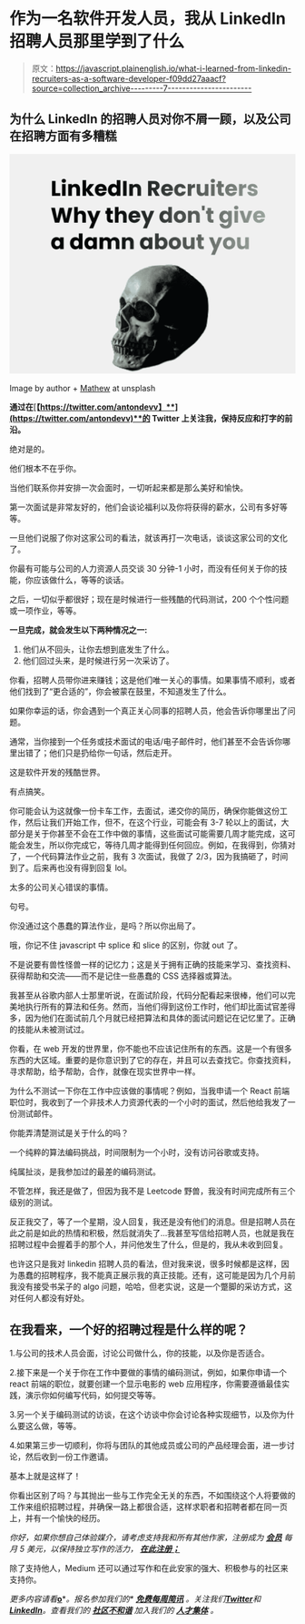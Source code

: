 # 作为一名软件开发人员，我从 LinkedIn 招聘人员那里学到了什么

> 原文：<https://javascript.plainenglish.io/what-i-learned-from-linkedin-recruiters-as-a-software-developer-f09dd27aaacf?source=collection_archive---------7----------------------->

## 为什么 LinkedIn 的招聘人员对你不屑一顾，以及公司在招聘方面有多糟糕

![](img/4fa77433abfce8ffc55b2cea14714705.png)

Image by author + [Mathew](https://unsplash.com/photos/u6OnpbMuZAs) at unsplash

**通过在**[**【https://twitter.com/antondevv】**](https://twitter.com/antondevv)**的 Twitter 上关注我，保持反应和打字的前沿。**

绝对是的。

他们根本不在乎你。

当他们联系你并安排一次会面时，一切听起来都是那么美好和愉快。

第一次面试是非常友好的，他们会谈论福利以及你将获得的薪水，公司有多好等等。

一旦他们说服了你对这家公司的看法，就该再打一次电话，谈谈这家公司的文化了。

你最有可能与公司的人力资源人员交谈 30 分钟-1 小时，而没有任何关于你的技能，你应该做什么，等等的谈话。

之后，一切似乎都很好；现在是时候进行一些残酷的代码测试，200 个个性问题或一项作业，等等。

**一旦完成，就会发生以下两种情况之一:**

1.  他们从不回头，让你去想到底发生了什么。
2.  他们回过头来，是时候进行另一次采访了。

你看，招聘人员带你进来赚钱；这是他们唯一关心的事情。如果事情不顺利，或者他们找到了“更合适的”，你会被蒙在鼓里，不知道发生了什么。

如果你幸运的话，你会遇到一个真正关心同事的招聘人员，他会告诉你哪里出了问题。

通常，当你接到一个任务或技术面试的电话/电子邮件时，他们甚至不会告诉你哪里出错了；他们只是扔给你一句话，然后走开。

这是软件开发的残酷世界。

有点搞笑。

你可能会认为这就像一份卡车工作，去面试，递交你的简历，确保你能做这份工作，然后让我们开始工作，但不，在这个行业，可能会有 3-7 轮以上的面试，大部分是关于你甚至不会在工作中做的事情，这些面试可能需要几周才能完成，这可能会发生，所以你完成它，等待几周才能得到任何回应。例如，在我得到，你猜对了，一个代码算法作业之前，我有 3 次面试，我做了 2/3，因为我搞砸了，时间到了。后来再也没有得到回复 lol。

太多的公司关心错误的事情。

句号。

你没通过这个愚蠢的算法作业，是吗？所以你出局了。

哦，你记不住 javascript 中 splice 和 slice 的区别，你就 out 了。

不是说要有兽性怪兽一样的记忆力；这是关于拥有正确的技能来学习、查找资料、获得帮助和交流——而不是记住一些愚蠢的 CSS 选择器或算法。

我甚至从谷歌内部人士那里听说，在面试阶段，代码分配看起来很棒，他们可以完美地执行所有的算法和任务。然而，当他们得到这份工作时，他们却比面试官差得多，因为他们在面试前几个月就已经把算法和具体的面试问题记在记忆里了。正确的技能从未被测试过。

你看，在 web 开发的世界里，你不能也不应该记住所有的东西。这是一个有很多东西的大区域。重要的是你意识到了它的存在，并且可以去查找它。你查找资料，寻求帮助，给予帮助，合作，就像在现实世界中一样。

为什么不测试一下你在工作中应该做的事情呢？例如，当我申请一个 React 前端职位时，我收到了一个非技术人力资源代表的一个小时的面试，然后他给我发了一份测试邮件。

你能弄清楚测试是关于什么的吗？

一个纯粹的算法编码挑战，时间限制为一个小时，没有访问谷歌或支持。

纯属扯淡，是我参加过的最差的编码测试。

不管怎样，我还是做了，但因为我不是 Leetcode 野兽，我没有时间完成所有三个级别的测试。

反正我交了，等了一个星期，没人回复，我还是没有他们的消息。但是招聘人员在此之前是如此的热情和积极，然后就消失了...我甚至写信给招聘人员，也就是我在招聘过程中会握着手的那个人，并问他发生了什么，但是的，我从未收到回复。

也许这只是我对 linkedin 招聘人员的看法，但对我来说，很多时候都是这样，因为愚蠢的招聘程序，我不能真正展示我的真正技能。还有，这可能是因为几个月前我没有接受书呆子的 algo 问题，哈哈，但老实说，这是一个蹩脚的采访方式，这对任何人都没有好处。

## 在我看来，一个好的招聘过程是什么样的呢？

1.与公司的技术人员会面，讨论公司做什么，你的技能，以及你是否适合。

2.接下来是一个关于你在工作中要做的事情的编码测试，例如，如果你申请一个 react 前端的职位，就要创建一个显示电影的 web 应用程序，你需要遵循最佳实践，演示你如何编写代码，如何提交等等。

3.另一个关于编码测试的访谈，在这个访谈中你会讨论各种实现细节，以及你为什么要这么做，等等。

4.如果第三步一切顺利，你将与团队的其他成员或公司的产品经理会面，进一步讨论，然后收到一份工作邀请。

基本上就是这样了！

你看出区别了吗？与其抛出一些与工作完全无关的东西，不如围绕这个人将要做的工作来组织招聘过程，并确保一路上都很合适，这样求职者和招聘者都在同一页上，并有一个愉快的经历。

*你好，如果你想自己体验媒介，请考虑支持我和所有其他作家，注册成为* [***会员***](https://medium.com/@anton.franzen/membership) *每月 5 美元，以保持独立写作的活力，* [***在此注册；***](https://medium.com/@anton.franzen/membership)

除了支持他人，Medium 还可以通过写作和在此安家的强大、积极参与的社区来支持你。

*更多内容请看*[**o**](https://plainenglish.io/)**。报名参加我们的* [***免费每周简讯***](http://newsletter.plainenglish.io/) *。关注我们*[***Twitter***](https://twitter.com/inPlainEngHQ)*和*[***LinkedIn***](https://www.linkedin.com/company/inplainenglish/)*。查看我们的* [***社区不和谐***](https://discord.gg/GtDtUAvyhW) *加入我们的* [***人才集体***](https://inplainenglish.pallet.com/talent/welcome) *。**